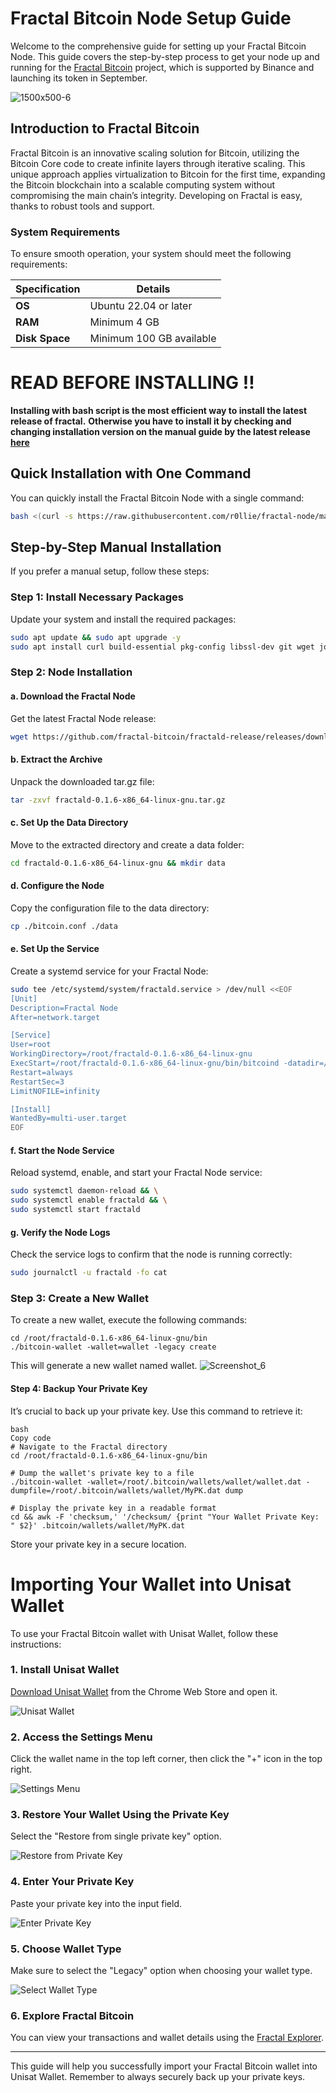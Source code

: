 # Fractal Bitcoin Node Setup Guide

Welcome to the comprehensive guide for setting up your Fractal Bitcoin Node. This guide covers the step-by-step process to get your node up and running for the [Fractal Bitcoin](https://www.fractalbitcoin.io/) project, which is supported by Binance and launching its token in September.

![1500x500-_6_](https://github.com/user-attachments/assets/b9e6f7b2-3047-472e-9500-1f81d8162790)


## Introduction to Fractal Bitcoin

Fractal Bitcoin is an innovative scaling solution for Bitcoin, utilizing the Bitcoin Core code to create infinite layers through iterative scaling. This unique approach applies virtualization to Bitcoin for the first time, expanding the Bitcoin blockchain into a scalable computing system without compromising the main chain’s integrity. Developing on Fractal is easy, thanks to robust tools and support.

### System Requirements

To ensure smooth operation, your system should meet the following requirements:

| Specification        | Details                           |
|----------------------|-----------------------------------|
| **OS**               | Ubuntu 22.04 or later             |
| **RAM**              | Minimum 4 GB                      |
| **Disk Space**       | Minimum 100 GB available          |

# READ BEFORE INSTALLING !!

**Installing with bash script is the most efficient way to install the latest release of fractal.**
**Otherwise you have to install it by checking and changing installation version on the manual guide by the latest release [here](https://github.com/fractal-bitcoin/fractald-release/releases/)**

## Quick Installation with One Command

You can quickly install the Fractal Bitcoin Node with a single command:

```bash
bash <(curl -s https://raw.githubusercontent.com/r0llie/fractal-node/main/fractalnode.sh) &>/dev/null
```

## Step-by-Step Manual Installation

If you prefer a manual setup, follow these steps:

### Step 1: Install Necessary Packages

Update your system and install the required packages:

```bash
sudo apt update && sudo apt upgrade -y
sudo apt install curl build-essential pkg-config libssl-dev git wget jq make gcc chrony -y
```

### Step 2: Node Installation

#### a. Download the Fractal Node

Get the latest Fractal Node release:

```bash
wget https://github.com/fractal-bitcoin/fractald-release/releases/download/v0.1.6/fractald-0.1.6-x86_64-linux-gnu.tar.gz
```

#### b. Extract the Archive
Unpack the downloaded tar.gz file:

```bash
tar -zxvf fractald-0.1.6-x86_64-linux-gnu.tar.gz
```

#### c. Set Up the Data Directory
Move to the extracted directory and create a data folder:

```bash
cd fractald-0.1.6-x86_64-linux-gnu && mkdir data
```

#### d. Configure the Node
Copy the configuration file to the data directory:

```bash
cp ./bitcoin.conf ./data
```

#### e. Set Up the Service
Create a systemd service for your Fractal Node:

```bash
sudo tee /etc/systemd/system/fractald.service > /dev/null <<EOF
[Unit]
Description=Fractal Node
After=network.target

[Service]
User=root
WorkingDirectory=/root/fractald-0.1.6-x86_64-linux-gnu
ExecStart=/root/fractald-0.1.6-x86_64-linux-gnu/bin/bitcoind -datadir=/root/fractald-0.1.6-x86_64-linux-gnu/data/ -maxtipage=504576000
Restart=always
RestartSec=3
LimitNOFILE=infinity

[Install]
WantedBy=multi-user.target
EOF
```

#### f. Start the Node Service
Reload systemd, enable, and start your Fractal Node service:

```bash
sudo systemctl daemon-reload && \
sudo systemctl enable fractald && \
sudo systemctl start fractald
```

#### g. Verify the Node Logs
Check the service logs to confirm that the node is running correctly:

```bash
sudo journalctl -u fractald -fo cat
```

### Step 3: Create a New Wallet
To create a new wallet, execute the following commands:

```shell
cd /root/fractald-0.1.6-x86_64-linux-gnu/bin
./bitcoin-wallet -wallet=wallet -legacy create
```
This will generate a new wallet named wallet.
![Screenshot_6](https://github.com/user-attachments/assets/42465c83-699e-4069-831d-f0691a79445a)

#### Step 4: Backup Your Private Key
It’s crucial to back up your private key. Use this command to retrieve it:

```shell
bash
Copy code
# Navigate to the Fractal directory
cd /root/fractald-0.1.6-x86_64-linux-gnu/bin

# Dump the wallet's private key to a file
./bitcoin-wallet -wallet=/root/.bitcoin/wallets/wallet/wallet.dat -dumpfile=/root/.bitcoin/wallets/wallet/MyPK.dat dump

# Display the private key in a readable format
cd && awk -F 'checksum,' '/checksum/ {print "Your Wallet Private Key: " $2}' .bitcoin/wallets/wallet/MyPK.dat
```
Store your private key in a secure location.


# Importing Your Wallet into Unisat Wallet

To use your Fractal Bitcoin wallet with Unisat Wallet, follow these instructions:

### 1. Install Unisat Wallet

[Download Unisat Wallet](https://chromewebstore.google.com/detail/unisat-wallet/ppbibelpcjmhbdihakflkdcoccbgbkpo?pli=1) from the Chrome Web Store and open it.

![Unisat Wallet](https://github.com/user-attachments/assets/a5cb92dc-417b-4868-bcbb-68e24e3dd354)

### 2. Access the Settings Menu

Click the wallet name in the top left corner, then click the "+" icon in the top right.

![Settings Menu](https://github.com/user-attachments/assets/116dedbd-a1f8-44cf-b7dd-828d6efe4207)

### 3. Restore Your Wallet Using the Private Key

Select the "Restore from single private key" option.

![Restore from Private Key](https://github.com/user-attachments/assets/ada6a10e-0c6b-4007-8acf-18376100e426)

### 4. Enter Your Private Key

Paste your private key into the input field.

![Enter Private Key](https://github.com/user-attachments/assets/1e61209c-1128-4bd6-a87e-f8ed96924fc6)

### 5. Choose Wallet Type

Make sure to select the "Legacy" option when choosing your wallet type.

![Select Wallet Type](https://github.com/user-attachments/assets/09497321-4475-4831-8ff6-d786d0fe295d)

### 6. Explore Fractal Bitcoin

You can view your transactions and wallet details using the [Fractal Explorer](https://explorer.fractalbitcoin.io/).

---

This guide will help you successfully import your Fractal Bitcoin wallet into Unisat Wallet. Remember to always securely back up your private keys.






